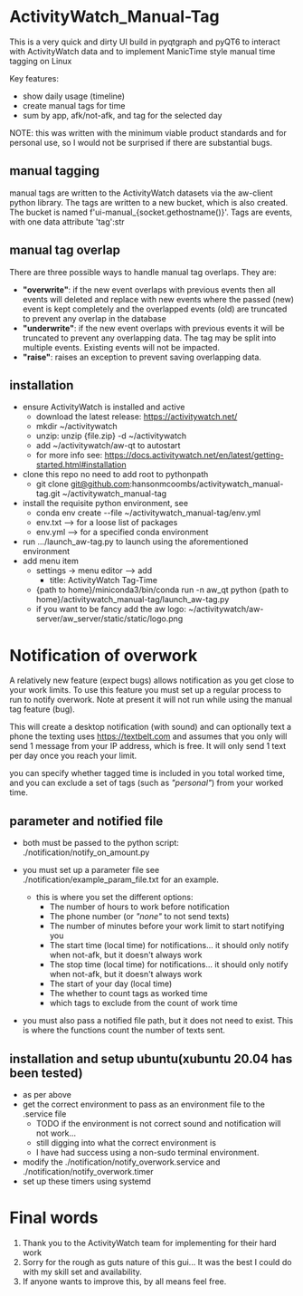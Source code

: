 # ActivityWatch_Manual-Tag

This is a very quick and dirty UI build in pyqtgraph and pyQT6 to interact with ActivityWatch data and to implement
ManicTime style manual time tagging on Linux

Key features:

* show daily usage (timeline)
* create manual tags for time
* sum by app, afk/not-afk, and tag for the selected day

NOTE: this was written with the minimum viable product standards and for personal use, so I would not be surprised if
there are substantial bugs.

## manual tagging

manual tags are written to the ActivityWatch datasets via the aw-client python library. The tags are written to a new
bucket, which is also created. The bucket is named f'ui-manual_{socket.gethostname()}'. Tags are events, with one data
attribute 'tag':str

## manual tag overlap

There are three possible ways to handle manual tag overlaps. They are:

* **"overwrite"**: if the new event overlaps with previous events then all events will deleted and replace with new
  events where the passed (new) event is kept completely and the overlapped events (old) are truncated to prevent any
  overlap in the database
* **"underwrite"**: if the new event overlaps with previous events it will be truncated to prevent any overlapping data.
  The tag may be split into multiple events. Existing events will not be impacted.
* **"raise"**: raises an exception to prevent saving overlapping data.

## installation

* ensure ActivityWatch is installed and active
    * download the latest release: https://activitywatch.net/
    * mkdir ~/activitywatch
    * unzip: unzip {file.zip} -d ~/activitywatch
    * add ~/activitywatch/aw-qt to autostart
    * for more info see: https://docs.activitywatch.net/en/latest/getting-started.html#installation
* clone this repo no need to add root to pythonpath
  * git clone git@github.com:hansonmcoombs/activitywatch_manual-tag.git ~/activitywatch_manual-tag
* install the requisite python environment, see
  * conda env create --file ~/activitywatch_manual-tag/env.yml
  * env.txt --> for a loose list of packages
  * env.yml --> for a specified conda environment
* run .../launch_aw-tag.py to launch using the aforementioned environment
* add menu item
  * settings -> menu editor --> add
    * title: ActivityWatch Tag-Time
  * {path to home}/miniconda3/bin/conda run -n aw_qt python {path to home}/activitywatch_manual-tag/launch_aw-tag.py
  * if you want to be fancy add the aw logo: ~/activitywatch/aw-server/aw_server/static/static/logo.png


# Notification of overwork
A relatively new feature (expect bugs) allows notification as you get close to your work
limits. To use this feature you must set up a regular process to run to notify overwork.
Note at present it will not run while using the manual tag feature (bug).

This will create a desktop notification (with sound) and can optionally text a phone
the texting uses https://textbelt.com and assumes that you only will send 1 message
from your IP address, which is free.  It will only send 1 text per day once you reach your limit.

you can specify whether tagged time is included in you total worked time, and you can 
exclude a set of tags (such as *"personal"*) from your worked time.


## parameter and notified file
* both must be passed to the python script: ./notification/notify_on_amount.py

* you must set up a parameter file see ./notification/example_param_file.txt for an example.
  * this is where you set the different options:
    * The number of hours to work before notification
    * The phone number (or *"none"* to not send texts)
    * The number of minutes before your work limit to start notifying you
    * The start time (local time) for notifications... it should only notify when not-afk, but it doesn't always work
    * The stop time (local time) for notifications... it should only notify when not-afk, but it doesn't always work
    * The start of your day (local time)
    * The whether to count tags as worked time
    * which tags to exclude from the count of work time
* you must also pass a notified file path, but it does not need to exist.  This is where
the functions count the number of texts sent.

## installation and setup ubuntu(xubuntu 20.04 has been tested)

* as per above
* get the correct environment to pass as an environment file to the .service file
  * TODO if the environment is not correct sound and notification will not work...
  * still digging into what the correct environment is
  * I have had success using a non-sudo terminal environment.
* modify the ./notification/notify_overwork.service and ./notification/notify_overwork.timer
* set up these timers using systemd

# Final words
1. Thank you to the ActivityWatch team for implementing for their hard work
2. Sorry for the rough as guts nature of this gui... It was the best I could do with my skill set and availability.
3. If anyone wants to improve this, by all means feel free.